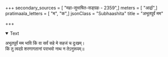 +++
secondary_sources = [ "महा-सुभाषित-सङ्ग्रहः - 2359",]
meters = [ "आर्द्रा",]
pratimaala_letters = [ "म", "क",]
jsonClass = "Subhaashita"
title = "अभूतपूर्वं मम"

+++

<details open><summary>Text</summary>

अभूतपूर्वं मम भावि किं वा सर्वं सहे मे सहजं च दुःखम्।  
किं तु त्वदग्रे शरणागतानां पराभवो नाथ न तेऽनुरूपम्॥
</details>
